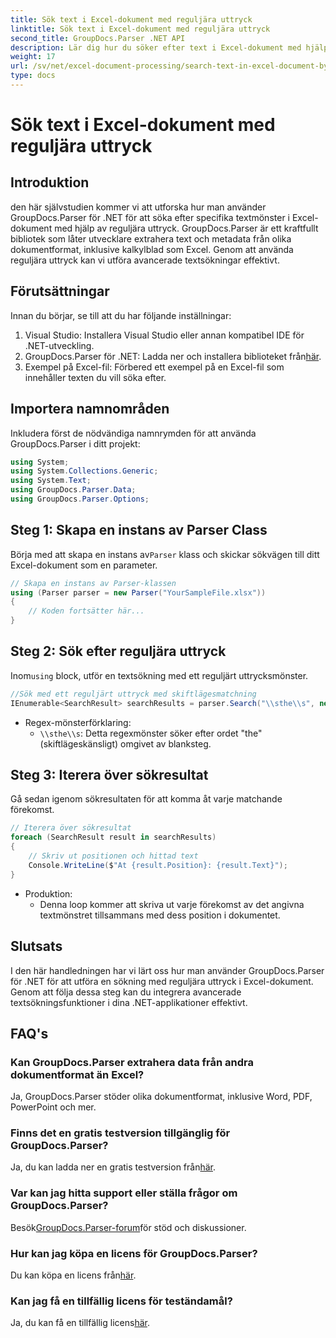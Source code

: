 ```yaml
---
title: Sök text i Excel-dokument med reguljära uttryck
linktitle: Sök text i Excel-dokument med reguljära uttryck
second_title: GroupDocs.Parser .NET API
description: Lär dig hur du söker efter text i Excel-dokument med hjälp av reguljära uttryck med GroupDocs.Parser for .NET. Utför avancerade textsökningar effektivt.
weight: 17
url: /sv/net/excel-document-processing/search-text-in-excel-document-by-regular-expression/
type: docs
---
```

# Sök text i Excel-dokument med reguljära uttryck

## Introduktion
den här självstudien kommer vi att utforska hur man använder GroupDocs.Parser för .NET för att söka efter specifika textmönster i Excel-dokument med hjälp av reguljära uttryck. GroupDocs.Parser är ett kraftfullt bibliotek som låter utvecklare extrahera text och metadata från olika dokumentformat, inklusive kalkylblad som Excel. Genom att använda reguljära uttryck kan vi utföra avancerade textsökningar effektivt.
## Förutsättningar
Innan du börjar, se till att du har följande inställningar:
1. Visual Studio: Installera Visual Studio eller annan kompatibel IDE för .NET-utveckling.
2.  GroupDocs.Parser för .NET: Ladda ner och installera biblioteket från[här](https://releases.groupdocs.com/parser/net/).
3. Exempel på Excel-fil: Förbered ett exempel på en Excel-fil som innehåller texten du vill söka efter.

## Importera namnområden
Inkludera först de nödvändiga namnrymden för att använda GroupDocs.Parser i ditt projekt:
```csharp
using System;
using System.Collections.Generic;
using System.Text;
using GroupDocs.Parser.Data;
using GroupDocs.Parser.Options;
```
## Steg 1: Skapa en instans av Parser Class
 Börja med att skapa en instans av`Parser` klass och skickar sökvägen till ditt Excel-dokument som en parameter.
```csharp
// Skapa en instans av Parser-klassen
using (Parser parser = new Parser("YourSampleFile.xlsx"))
{
    // Koden fortsätter här...
}
```
## Steg 2: Sök efter reguljära uttryck
 Inom`using` block, utför en textsökning med ett reguljärt uttrycksmönster.
```csharp
//Sök med ett reguljärt uttryck med skiftlägesmatchning
IEnumerable<SearchResult> searchResults = parser.Search("\\sthe\\s", new SearchOptions(true, false, true));
```
- Regex-mönsterförklaring:
  - `\\sthe\\s`: Detta regexmönster söker efter ordet "the" (skiftlägeskänsligt) omgivet av blanksteg.
## Steg 3: Iterera över sökresultat
Gå sedan igenom sökresultaten för att komma åt varje matchande förekomst.
```csharp
// Iterera över sökresultat
foreach (SearchResult result in searchResults)
{
    // Skriv ut positionen och hittad text
    Console.WriteLine($"At {result.Position}: {result.Text}");
}
```
- Produktion:
  - Denna loop kommer att skriva ut varje förekomst av det angivna textmönstret tillsammans med dess position i dokumentet.

## Slutsats
I den här handledningen har vi lärt oss hur man använder GroupDocs.Parser för .NET för att utföra en sökning med reguljära uttryck i Excel-dokument. Genom att följa dessa steg kan du integrera avancerade textsökningsfunktioner i dina .NET-applikationer effektivt.

## FAQ's
### Kan GroupDocs.Parser extrahera data från andra dokumentformat än Excel?
Ja, GroupDocs.Parser stöder olika dokumentformat, inklusive Word, PDF, PowerPoint och mer.
### Finns det en gratis testversion tillgänglig för GroupDocs.Parser?
 Ja, du kan ladda ner en gratis testversion från[här](https://releases.groupdocs.com/).
### Var kan jag hitta support eller ställa frågor om GroupDocs.Parser?
 Besök[GroupDocs.Parser-forum](https://forum.groupdocs.com/c/parser/17)för stöd och diskussioner.
### Hur kan jag köpa en licens för GroupDocs.Parser?
 Du kan köpa en licens från[här](https://purchase.groupdocs.com/buy).
### Kan jag få en tillfällig licens för teständamål?
 Ja, du kan få en tillfällig licens[här](https://purchase.groupdocs.com/temporary-license/).